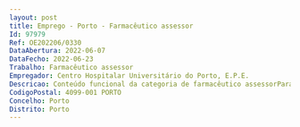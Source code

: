 ```yaml
--- 
layout: post
title: Emprego - Porto - Farmacêutico assessor
Id: 97979
Ref: OE202206/0330
DataAbertura: 2022-06-07
DataFecho: 2022-06-23
Trabalho: Farmacêutico assessor
Empregador: Centro Hospitalar Universitário do Porto, E.P.E.
Descricao: Conteúdo funcional da categoria de farmacêutico assessorPara além das funções inerentes à categoria de farmacêutico assistente, compete ao farmacêutico assessor a) Participar na estruturação, organização, planeamento e coordenação dos serviços b) Planificar, coordenar, orientar e avaliar as atividades dos farmacêuticos e de outros profissionais de saúde no âmbito do seu processo de formação, bem como nas atividades de estágios de pré e pós  licenciatura, mestrados e doutoramentos c) Desenvolver e coordenar protocolos de estudo relacionados com a sua área de atividade d) Integrar comissões clínicas e técnico  científicas com o objetivo da disciplina, racionalização de recursos, melhoria assistencial e a salvaguarda da saúde pública e) Responsabilizar  se pela gestão da qualidade dos serviços e implementação de boas práticas e outros referenciais f) Assumir a responsabilidade técnica pela seleção, aquisição e conservação de medicamentos, dispositivos médicos e outros produtos de saúde relacionados com a sua área profissional g) Assumir a responsabilidade técnica pela gestão de bancos celulares, amostras biológicas, ADN e respetivas bases de dados relacionadas com a sua área profissional h) Assumir a responsabilidade técnica pela seleção e conservação de dispositivos médicos in vivo e in vitro, equipamentos e sua correta conservação i) Emitir pareceres técnico  científicos  j) Substituir o farmacêutico assessor sénior nas suas ausências e impedimentos
CodigoPostal: 4099-001 PORTO
Concelho: Porto
Distrito: Porto
--- 
```

